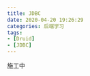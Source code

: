 ```yaml
---
title: JDBC
date: 2020-04-20 19:26:29
categories: 后端学习
tags:
- [Druid]
- [JDBC]
---
```


施工中

<!-- more -->